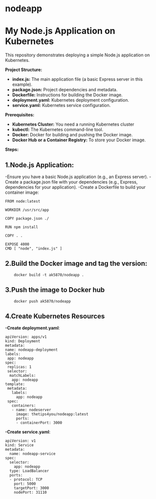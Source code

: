 # nodeapp
# My Node.js Application on Kubernetes

This repository demonstrates deploying a simple Node.js application on Kubernetes.

**Project Structure:**

* **index.js:** The main application file (a basic Express server in this example).
* **package.json:** Project dependencies and metadata.
* **Dockerfile:** Instructions for building the Docker image.
* **deployment.yaml:** Kubernetes deployment configuration.
* **service.yaml:** Kubernetes service configuration.

**Prerequisites:**

* **Kubernetes Cluster:** You need a running Kubernetes cluster 
* **kubectl:** The Kubernetes command-line tool.
* **Docker:** Docker for building and pushing the Docker image.
* **Docker Hub or a Container Registry:** To store your Docker image.

**Steps:**

## 1.**Node.js Application**:
   -Ensure you have a basic Node.js application (e.g., an Express server).
   -Create a package.json file with your dependencies (e.g., Express, dependencies for your application).
   -Create a Dockerfile to build your container image:

   ```
   FROM node:latest

   WORKDIR /usr/src/app

   COPY package.json ./

   RUN npm install

   COPY . .

   EXPOSE 4000
   CMD [ "node", "index.js" ]
   ```
## 2.Build the Docker image and tag the version:
```
    docker build -t ak5870/nodeapp .
```
## 3.Push the image to Docker hub
```
    docker push ak5870/nodeapp
```
## 4.Create Kubernetes Resources

   **-Create deployment.yaml**:
   ```
   apiVersion: apps/v1
   kind: Deployment
   metadata:
   name: nodeapp-deployment
   labels:
    app: nodeapp
   spec:
    replicas: 1
    selector:
     matchLabels:
      app: nodeapp
   template:
    metadata:
      labels:
        app: nodeapp 
    spec:
      containers:
      - name: nodeserver
        image: thetips4you/nodeapp:latest
        ports:
        - containerPort: 3000
   ```
**-Create service.yaml**:
```
apiVersion: v1
kind: Service
metadata:
  name: nodeapp-service
spec:
  selector:
    app: nodeapp 
  type: LoadBalancer
  ports:
  - protocol: TCP
    port: 5000
    targetPort: 3000
    nodePort: 31110
```
   



   
